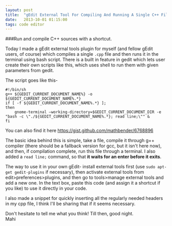 ```yaml
---
layout: post
title:  "gEdit External Tool For Compiling And Running A Single C++ File"
date:   2013-10-01 01:15:00
tags: code editor
---
```


###Run and compile C++ sources with a shortcut.

Today I made a gEdit external tools plugin for myself (and fellow gEdit users, of course) which compiles a single `.cpp` file and then runs it in the terminal using bash script. There is a built in feature in gedit which lets user create their own scripts like this, which uses shell to run them with given parameters from gedit.

<!--more-->

The script goes like this-

```
#!/bin/sh
g++ ${GEDIT_CURRENT_DOCUMENT_NAME%} -o ${GEDIT_CURRENT_DOCUMENT_NAME%.*}
if [ -f ${GEDIT_CURRENT_DOCUMENT_NAME%.*} ];
then
    gnome-terminal –working-directory=$GEDIT_CURRENT_DOCUMENT_DIR -e "bash -c \"./${GEDIT_CURRENT_DOCUMENT_NAME%.*}; read line;\"" &
fi
```

You can also find it here <https://gist.github.com/mathbender/6768896>

The basic idea behind this is simple, take a file, compile it through g++ compiler (there should be a fallback version for gcc, but it isn't here now), and then, if compilation complete, run this file through a terminal. I also added a `read line;` command, so that **it waits for an enter before it exits**.

The way to use it in your own gEdit- install external tools first (use `sudo apt-get gedit-plugins` if necessary), then activate external tools from edit>preferences>plugins, and then go to tools>manage external tools and add a new one. In the text box, paste this code (and assign it a shortcut if you like) to use it directly in your code.

I also made a snippet for quickly inserting all the regularly needed headers in my cpp file, I think I'll be sharing that if it seems necessary.

Don't hesitate to tell me what you think! Till then, good night.<br/>Mahi